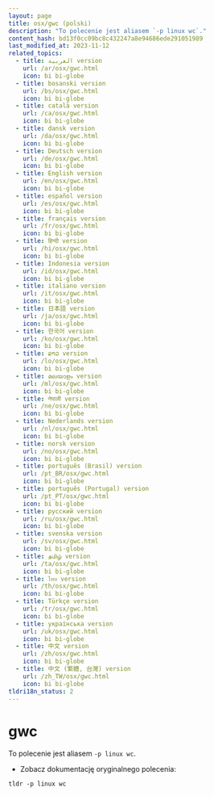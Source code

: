 ```yaml
---
layout: page
title: osx/gwc (polski)
description: "To polecenie jest aliasem `-p linux wc`."
content_hash: bd13f0cc09bc8c432247a8e94686ede291051989
last_modified_at: 2023-11-12
related_topics:
  - title: العربية version
    url: /ar/osx/gwc.html
    icon: bi bi-globe
  - title: bosanski version
    url: /bs/osx/gwc.html
    icon: bi bi-globe
  - title: català version
    url: /ca/osx/gwc.html
    icon: bi bi-globe
  - title: dansk version
    url: /da/osx/gwc.html
    icon: bi bi-globe
  - title: Deutsch version
    url: /de/osx/gwc.html
    icon: bi bi-globe
  - title: English version
    url: /en/osx/gwc.html
    icon: bi bi-globe
  - title: español version
    url: /es/osx/gwc.html
    icon: bi bi-globe
  - title: français version
    url: /fr/osx/gwc.html
    icon: bi bi-globe
  - title: हिन्दी version
    url: /hi/osx/gwc.html
    icon: bi bi-globe
  - title: Indonesia version
    url: /id/osx/gwc.html
    icon: bi bi-globe
  - title: italiano version
    url: /it/osx/gwc.html
    icon: bi bi-globe
  - title: 日本語 version
    url: /ja/osx/gwc.html
    icon: bi bi-globe
  - title: 한국어 version
    url: /ko/osx/gwc.html
    icon: bi bi-globe
  - title: ລາວ version
    url: /lo/osx/gwc.html
    icon: bi bi-globe
  - title: മലയാളം version
    url: /ml/osx/gwc.html
    icon: bi bi-globe
  - title: नेपाली version
    url: /ne/osx/gwc.html
    icon: bi bi-globe
  - title: Nederlands version
    url: /nl/osx/gwc.html
    icon: bi bi-globe
  - title: norsk version
    url: /no/osx/gwc.html
    icon: bi bi-globe
  - title: português (Brasil) version
    url: /pt_BR/osx/gwc.html
    icon: bi bi-globe
  - title: português (Portugal) version
    url: /pt_PT/osx/gwc.html
    icon: bi bi-globe
  - title: русский version
    url: /ru/osx/gwc.html
    icon: bi bi-globe
  - title: svenska version
    url: /sv/osx/gwc.html
    icon: bi bi-globe
  - title: தமிழ் version
    url: /ta/osx/gwc.html
    icon: bi bi-globe
  - title: ไทย version
    url: /th/osx/gwc.html
    icon: bi bi-globe
  - title: Türkçe version
    url: /tr/osx/gwc.html
    icon: bi bi-globe
  - title: українська version
    url: /uk/osx/gwc.html
    icon: bi bi-globe
  - title: 中文 version
    url: /zh/osx/gwc.html
    icon: bi bi-globe
  - title: 中文 (繁體, 台灣) version
    url: /zh_TW/osx/gwc.html
    icon: bi bi-globe
tldri18n_status: 2
---
```

# gwc

To polecenie jest aliasem `-p linux wc`.

- Zobacz dokumentację oryginalnego polecenia:

`tldr -p linux wc`

